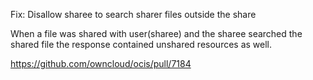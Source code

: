 Fix: Disallow sharee to search sharer files outside the share

When a file was shared with user(sharee) and the sharee searched the shared file the response contained unshared resources as well.

https://github.com/owncloud/ocis/pull/7184

